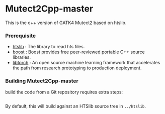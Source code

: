 # Mutect2Cpp-master
This is the c++ version of GATK4 Mutect2 based on htslib.

### Prerequisite
* [htslib](https://github.com/samtools/htslib) : The library to read hts files.
* [boost](https://www.boost.org/) : Boost provides free peer-reviewed portable C++ source libraries.
* [libtorch](https://pytorch.org/) : An open source machine learning framework that accelerates the path from research prototyping to production deployment.

### Building Mutect2Cpp-master

build the code from a Git repository
requires extra steps:

```sh

```

By default, this will build against an HTSlib source tree in `../htslib`.
